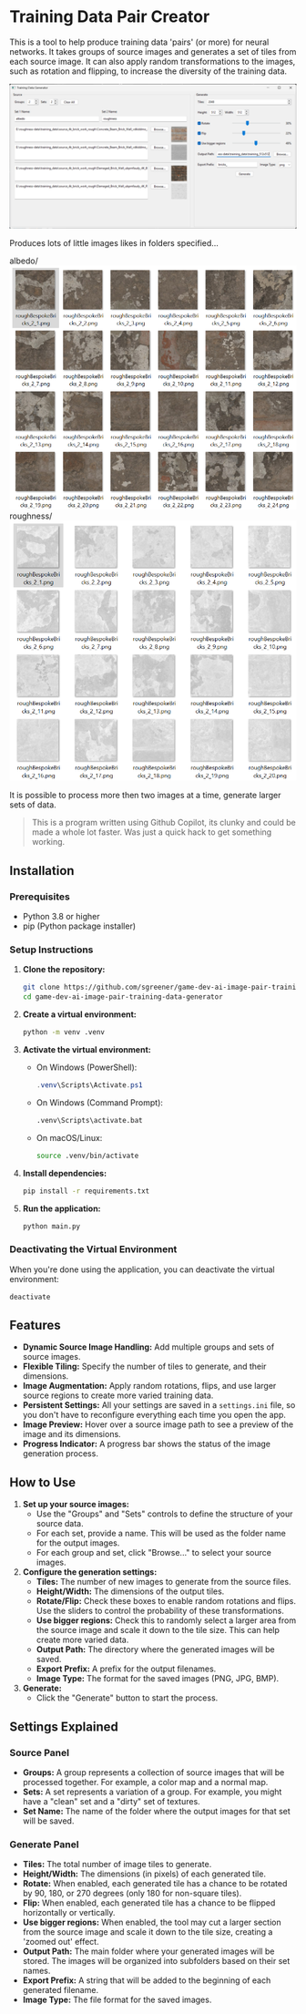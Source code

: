 # Training Data Pair Creator

This is a tool to help produce training data 'pairs' (or more) for neural networks. It takes groups of source images and generates a set of tiles from each source image. It can also apply random transformations to the images, such as rotation and flipping, to increase the diversity of the training data.

![alt text](images/main_program.png)

Produces lots of little images likes in folders specified...

albedo/
![alt text](images/albedo.png)
roughness/
![alt text](images/roughness.png)

It is possible to process more then two images at a time, generate larger sets of data.

> This is a program written using Github Copilot, its clunky and could be made a whole lot faster. Was just a quick hack to get something working.

## Installation

### Prerequisites

- Python 3.8 or higher
- pip (Python package installer)

### Setup Instructions

1. **Clone the repository:**

   ```bash
   git clone https://github.com/sgreener/game-dev-ai-image-pair-training-data-generator.git
   cd game-dev-ai-image-pair-training-data-generator
   ```

2. **Create a virtual environment:**

   ```bash
   python -m venv .venv
   ```

3. **Activate the virtual environment:**

   - On Windows (PowerShell):

     ```powershell
     .venv\Scripts\Activate.ps1
     ```

   - On Windows (Command Prompt):

     ```cmd
     .venv\Scripts\activate.bat
     ```

   - On macOS/Linux:

     ```bash
     source .venv/bin/activate
     ```

4. **Install dependencies:**

   ```bash
   pip install -r requirements.txt
   ```

5. **Run the application:**

   ```bash
   python main.py
   ```

### Deactivating the Virtual Environment

When you're done using the application, you can deactivate the virtual environment:

```bash
deactivate
```

## Features

- **Dynamic Source Image Handling:** Add multiple groups and sets of source images.
- **Flexible Tiling:** Specify the number of tiles to generate, and their dimensions.
- **Image Augmentation:** Apply random rotations, flips, and use larger source regions to create more varied training data.
- **Persistent Settings:** All your settings are saved in a `settings.ini` file, so you don't have to reconfigure everything each time you open the app.
- **Image Preview:** Hover over a source image path to see a preview of the image and its dimensions.
- **Progress Indicator:** A progress bar shows the status of the image generation process.

## How to Use

1. **Set up your source images:**
    - Use the "Groups" and "Sets" controls to define the structure of your source data.
    - For each set, provide a name. This will be used as the folder name for the output images.
    - For each group and set, click "Browse..." to select your source images.
2. **Configure the generation settings:**
    - **Tiles:** The number of new images to generate from the source files.
    - **Height/Width:** The dimensions of the output tiles.
    - **Rotate/Flip:** Check these boxes to enable random rotations and flips. Use the sliders to control the probability of these transformations.
    - **Use bigger regions:** Check this to randomly select a larger area from the source image and scale it down to the tile size. This can help create more varied data.
    - **Output Path:** The directory where the generated images will be saved.
    - **Export Prefix:** A prefix for the output filenames.
    - **Image Type:** The format for the saved images (PNG, JPG, BMP).
3. **Generate:**
    - Click the "Generate" button to start the process.

## Settings Explained

### Source Panel

- **Groups:** A group represents a collection of source images that will be processed together. For example, a color map and a normal map.
- **Sets:** A set represents a variation of a group. For example, you might have a "clean" set and a "dirty" set of textures.
- **Set Name:** The name of the folder where the output images for that set will be saved.

### Generate Panel

- **Tiles:** The total number of image tiles to generate.
- **Height/Width:** The dimensions (in pixels) of each generated tile.
- **Rotate:** When enabled, each generated tile has a chance to be rotated by 90, 180, or 270 degrees (only 180 for non-square tiles).
- **Flip:** When enabled, each generated tile has a chance to be flipped horizontally or vertically.
- **Use bigger regions:** When enabled, the tool may cut a larger section from the source image and scale it down to the tile size, creating a 'zoomed out' effect.
- **Output Path:** The main folder where your generated images will be stored. The images will be organized into subfolders based on their set names.
- **Export Prefix:** A string that will be added to the beginning of each generated filename.
- **Image Type:** The file format for the saved images.
